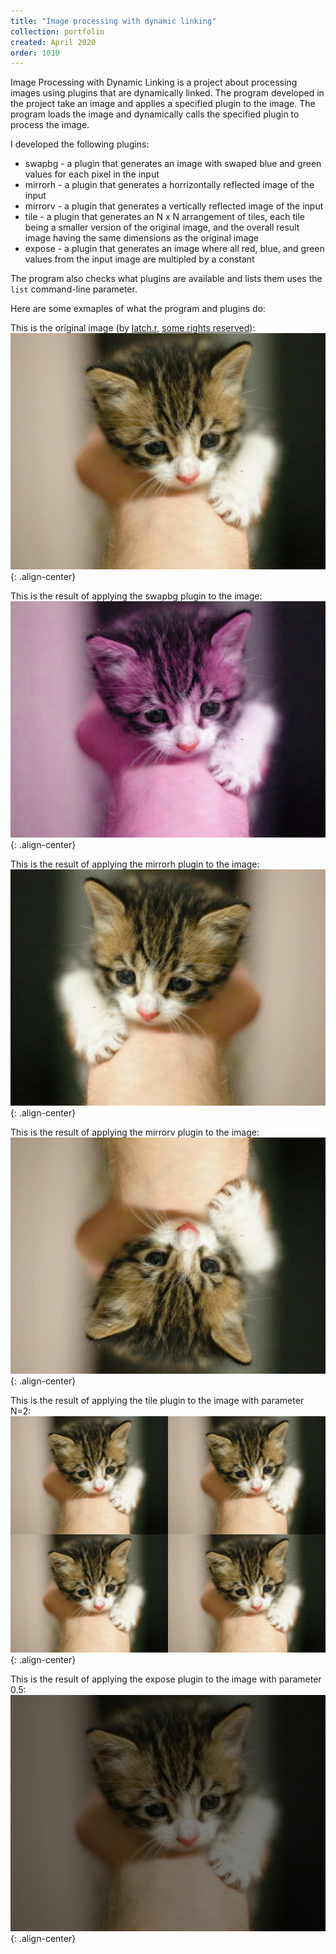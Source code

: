 ```yaml
---
title: "Image processing with dynamic linking"
collection: portfolio
created: April 2020
order: 1010
---
```

Image Processing with Dynamic Linking is a project about processing images using plugins that are dynamically linked. The program developed in the project take an image and applies a specified plugin to the image. The program loads the image and dynamically calls the specified plugin to process the image.

I developed the following plugins:
- swapbg - a plugin that generates an image with swaped blue and green values for each pixel in the input
- mirrorh - a plugin that generates a horrizontally reflected image of the input
- mirrorv - a plugin that generates a vertically reflected image of the input
- tile - a plugin that generates an N x N arrangement of tiles, each tile being a smaller version of the original image, and the overall result image having the same dimensions as the original image
- expose - a plugin that generates an image where all red, blue, and green values from the input image are multipled by a constant

The program also checks what plugins are available and lists them uses the `list` command-line parameter.

Here are some exmaples of what the program and plugins do:

This is the original image (by [latch.r](https://www.flickr.com/photos/lachlanrogers/), [some rights reserved](https://creativecommons.org/licenses/by-sa/2.0/)):
![A kitten](/images/portfolio/dynamic_image_kitten.png){: .align-center}

This is the result of applying the swapbg plugin to the image:
![The result of applying the swapbg plugin to the kitten image](/images/portfolio/dynamic_image_kitten_swapbg.png){: .align-center}

This is the result of applying the mirrorh plugin to the image:
![The result of applying the mirrorh plugin to the kitten image](/images/portfolio/dynamic_image_kitten_mirrorh.png){: .align-center}

This is the result of applying the mirrorv plugin to the image:
![The result of applying the mirrorv plugin to the kitten image](/images/portfolio/dynamic_image_kitten_mirrorv.png){: .align-center}

This is the result of applying the tile plugin to the image with parameter N=2:
![The result of applying the tile plugin to the kitten image](/images/portfolio/dynamic_image_kitten_title.png){: .align-center}

This is the result of applying the expose plugin to the image with parameter 0.5:
![The result of applying the expose plugin to the kitten image](/images/portfolio/dynamic_image_kitten_expose.png){: .align-center}
